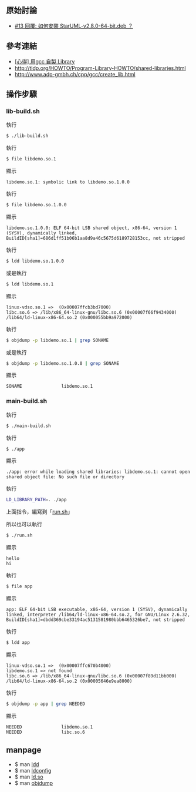 
## 原始討論

* [#13 回覆: 如何安裝 StarUML-v2.8.0-64-bit.deb ？](https://www.ubuntu-tw.org/modules/newbb/viewtopic.php?post_id=356984#forumpost356984)


## 參考連結

* [[心得] 用gcc 自製 Library](https://www.ptt.cc/bbs/LinuxDev/M.1162669989.A.2E6.html)
* http://tldp.org/HOWTO/Program-Library-HOWTO/shared-libraries.html
* http://www.adp-gmbh.ch/cpp/gcc/create_lib.html


## 操作步驟

### lib-build.sh

執行

``` sh
$ ./lib-build.sh
```

執行

``` sh
$ file libdemo.so.1
```

顯示

```
libdemo.so.1: symbolic link to libdemo.so.1.0.0
```

執行

``` sh
$ file libdemo.so.1.0.0
```

顯示

```
libdemo.so.1.0.0: ELF 64-bit LSB shared object, x86-64, version 1 (SYSV), dynamically linked, BuildID[sha1]=686d1ff51b06b1aa8d9a46c5675d6189728153cc, not stripped
```

執行

``` sh
$ ldd libdemo.so.1.0.0
```

或是執行

``` sh
$ ldd libdemo.so.1
```

顯示

```
linux-vdso.so.1 =>  (0x00007ffcb3bd7000)
libc.so.6 => /lib/x86_64-linux-gnu/libc.so.6 (0x00007f66f9434000)
/lib64/ld-linux-x86-64.so.2 (0x000055bb9a972000)
```

執行

``` sh
$ objdump -p libdemo.so.1 | grep SONAME
```

或是執行

``` sh
$ objdump -p libdemo.so.1.0.0 | grep SONAME
```

顯示

```
SONAME               libdemo.so.1
```

### main-build.sh

執行

``` sh
$ ./main-build.sh
```

執行

``` sh
$ ./app
```

顯示

```
./app: error while loading shared libraries: libdemo.so.1: cannot open shared object file: No such file or directory
```

執行

``` sh
LD_LIBRARY_PATH=. ./app
```

上面指令，編寫到「[run.sh](run.sh)」

所以也可以執行

``` sh
$ ./run.sh
```

顯示

```
hello
hi
```

執行

``` sh
$ file app
```

顯示

```
app: ELF 64-bit LSB executable, x86-64, version 1 (SYSV), dynamically linked, interpreter /lib64/ld-linux-x86-64.so.2, for GNU/Linux 2.6.32, BuildID[sha1]=dbdd369cbe33194ac5131581980bbb6465326be7, not stripped
```

執行

``` sh
$ ldd app
```

顯示

```
linux-vdso.so.1 =>  (0x00007ffc670b4000)
libdemo.so.1 => not found
libc.so.6 => /lib/x86_64-linux-gnu/libc.so.6 (0x00007f89d11bb000)
/lib64/ld-linux-x86-64.so.2 (0x00005646e9ea8000)
```

執行

``` sh
$ objdump -p app | grep NEEDED
```

顯示

```
NEEDED               libdemo.so.1
NEEDED               libc.so.6
```


## manpage

* $ man [ldd](http://manpages.ubuntu.com/manpages/xenial/en/man1/ldd.1.html)
* $ man [ldconfig](http://manpages.ubuntu.com/manpages/xenial/en/man8/ldconfig.8.html)
* $ man [ld.so](http://manpages.ubuntu.com/manpages/xenial/en/man8/ld.so.8.html)
* $ man [objdump](http://manpages.ubuntu.com/manpages/xenial/en/man1/objdump.1.html)
